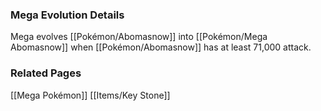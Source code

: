 ### Mega Evolution Details
Mega evolves [[Pokémon/Abomasnow]] into [[Pokémon/Mega Abomasnow]] when [[Pokémon/Abomasnow]] has at least 71,000 attack.

### Related Pages
[[Mega Pokémon]]
[[Items/Key Stone]]